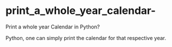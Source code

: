 # print_a_whole_year_calendar-
Print a whole year Calendar in Python?

 Python, one can simply print the calendar for that respective year. 
